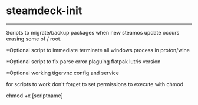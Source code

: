 # steamdeck-init
-----------------
Scripts to migrate/backup packages when new steamos update occurs erasing some of / root.

*Optional script to immediate terminate all windows process in proton/wine

*Optional script to fix parse error plaguing flatpak lutris version

*Optional working tigervnc config and service

for scripts to work don't forget to set permissions to execute with chmod

chmod +x [scriptname]
